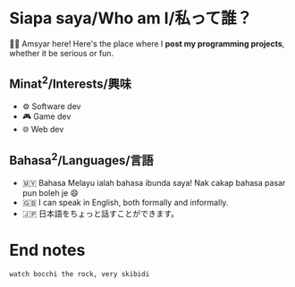 # Siapa saya/Who am I/私って誰？
👋🏽 Amsyar here! Here's the place where I **post my programming projects**, whether it be serious or fun.

## Minat<sup>2</sup>/Interests/興味
- ⚙️ Software dev
- 🎮 Game dev
- 🌐 Web dev

## Bahasa<sup>2</sup>/Languages/言語
- 🇲🇾 Bahasa Melayu ialah bahasa ibunda saya! Nak cakap bahasa pasar pun boleh je 😄
- 🇬🇧 I can speak in English, both formally and informally.
- 🇯🇵 日本語をちょっと話すことができます。

# End notes
```
watch bocchi the rock, very skibidi
```

